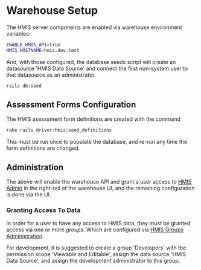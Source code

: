 # Warehouse Setup

The HMIS server components are enabled via warehouse environment variables:

```sh
ENABLE_HMIS_API=true
HMIS_HOSTNAME=hmis.dev.test
```

And, with those configured, the database seeds script will create an datasource
'HMIS Data Source' and connect the first non-system user to that datasource as
an administrator.

```sh
rails db:seed
```

## Assessment Forms Configuration

The HMIS asesssment form definitions are created with the command

```sh
rake rails driver:hmis:seed_definitions
```

This must be run once to populate the database, and re-run any time the
form definitions are changed.

## Administration

The above will enable the warehouse API and grant a user access to
[HMIS Admin](https://hmis-warehouse.dev.test/hmis_admin/roles) in the
right-rail of the warehouse UI, and the remaining configuration is done via the UI.

### Granting Access To Data

In order for a user to have any access to HMIS data, they must be granted access
via one or more _groups_. Which are configured via
[HMIS Groups Administration](https://hmis-warehouse.dev.test/hmis_admin/groups).

For development, it is suggested to create a group 'Developers' with the permission
scope 'Viewable and Editable', assign the data source 'HMIS Data Source', and assign
the development administrator to this group.
